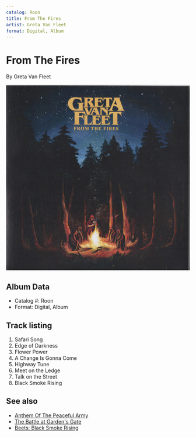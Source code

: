 ```yaml
---
catalog: Roon
title: From The Fires
artist: Greta Van Fleet
format: Digital, Album
---
```


# From The Fires

By Greta Van Fleet

![](../../assets/albumcovers/Greta_Van_Fleet-From_The_Fires.png)

## Album Data

- Catalog #: Roon
- Format: Digital, Album


## Track listing


1. Safari Song
2. Edge of Darkness
3. Flower Power
4. A Change Is Gonna Come
5. Highway Tune
6. Meet on the Ledge
7. Talk on the Street
8. Black Smoke Rising


## See also

- [Anthem Of The Peaceful Army](Anthem_Of_The_Peaceful_Army.md)
- [The Battle at Garden's Gate](The_Battle_at_Gardens_Gate.md)
- [Beets: Black Smoke Rising](../../Beets/Greta_Van_Fleet/Black_Smoke_Rising.md)

